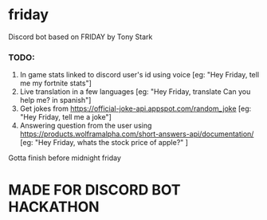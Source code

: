# friday
Discord bot based on FRIDAY by Tony Stark


### TODO:

1) In game stats linked to discord user's id using voice [eg: "Hey Friday, tell me my fortnite stats"]
2) Live translation in a few languages [eg: "Hey Friday, translate Can you help me? in spanish"]
3) Get jokes from https://official-joke-api.appspot.com/random_joke [eg: "Hey Friday, tell me a joke"]
4) Answering question from the user using https://products.wolframalpha.com/short-answers-api/documentation/ [eg: "Hey Friday, whats the stock price of apple?" ]

Gotta finish before midnight friday

# MADE FOR DISCORD BOT HACKATHON 

